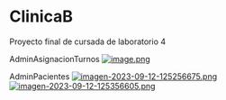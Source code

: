 # ClinicaB
Proyecto final de cursada de laboratorio 4


AdminAsignacionTurnos
[![image.png](https://i.postimg.cc/hvZW7Kbw/image.png)](https://postimg.cc/0KSHTR4d)

AdminPacientes
[![imagen-2023-09-12-125256675.png](https://i.postimg.cc/nhvRyH9J/imagen-2023-09-12-125256675.png)](https://postimg.cc/v4Zt9wvq)
[![imagen-2023-09-12-125356605.png](https://i.postimg.cc/5N8DV5DT/imagen-2023-09-12-125356605.png)](https://postimg.cc/4mNWvcfQ)


